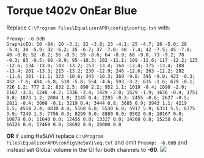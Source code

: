 # Torque t402v OnEar Blue
Replace `C:\Program Files\EqualizerAPO\config\config.txt` with:
```
Preamp: -6.0dB
GraphicEQ: 10 -84; 20 -3.1; 22 -3.8; 23 -4.1; 25 -4.7; 26 -5.0; 28 -5.4; 30 -5.9; 32 -6.2; 35 -6.7; 37 -7.0; 40 -7.4; 42 -7.5; 45 -7.8; 49 -8.0; 52 -8.2; 56 -8.5; 59 -8.6; 64 -8.9; 68 -9.0; 73 -9.2; 78 -9.3; 83 -9.5; 89 -9.9; 95 -10.3; 102 -11.1; 109 -11.6; 117 -12.2; 125 -12.6; 134 -13.0; 143 -13.2; 153 -13.4; 164 -13.4; 175 -13.4; 188 -13.4; 201 -13.3; 215 -13.2; 230 -12.9; 246 -12.6; 263 -12.2; 282 -11.6; 301 -11.1; 323 -10.6; 345 -10.3; 369 -9.8; 395 -9.0; 423 -8.3; 452 -7.6; 484 -6.8; 518 -5.8; 554 -4.6; 593 -3.2; 635 -1.6; 679 -0.1; 726 1.2; 777 2.2; 832 2.5; 890 2.2; 952 1.1; 1019 -0.4; 1090 -2.0; 1167 -3.3; 1248 -4.2; 1336 -3.4; 1429 -2.0; 1529 -1.9; 1636 -0.4; 1751 0.8; 1873 1.2; 2004 1.0; 2145 0.4; 2295 -0.3; 2455 -0.6; 2627 -0.5; 2811 -0.4; 3008 -0.1; 3219 0.4; 3444 0.8; 3685 0.9; 3943 1.1; 4219 1.5; 4514 2.4; 4830 4.4; 5168 6.0; 5530 6.0; 5917 5.9; 6331 5.5; 6775 3.9; 7249 1.3; 7756 0.3; 8299 0.0; 8880 0.0; 9502 0.0; 10167 0.0; 10879 0.0; 11640 0.0; 12455 0.0; 13327 0.0; 14260 0.0; 15258 0.0; 16326 0.0; 17469 0.0; 18692 0.0; 20000 0.0
```
**OR** if using HeSuVi replace `C:\Program Files\EqualizerAPO\config\HeSuVi\eq.txt` and omit `Preamp: -6.0dB` and instead set Global volume in the UI for both channels to **-60**.
![](https://raw.githubusercontent.com/jaakkopasanen/AutoEq/master/results/Headphone.com/innerfidelity/onear/Torque%20t402v%20OnEar%20Blue/Torque%20t402v%20OnEar%20Blue.png)